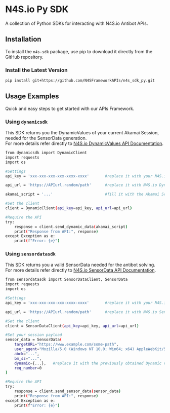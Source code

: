 # N4S.io Py SDK

A collection of Python SDKs for interacting with N4S.io Antibot APIs.

## Installation

To install the `n4s-sdk` package, use pip to download it directly from the GitHub repository.

### Install the Latest Version
```bash
pip install git+https://github.com/N4SFrameworkAPIs/n4s_sdk_py.git
```

## Usage Examples
Quick and easy steps to get started with our APIs Framework.

### Using `dynamicsdk`

This SDK returns you the DynamicValues of your current Akamai Session, needed for the SensorData generation.<br>
For more details refer directly to [N4S.io DynamicValues API Documentation](https://n4s.gitbook.io/n4s.io/akamai-web-api-guide/dynamic-values-api-documentation).

```bash
from dynamicsdk import DynamicClient
import requests
import os

#Settings
api_key = 'xxx-xxx-xxx-xxx-xxxx-xxxx'       #replace it with your N4S.io API-KEY

api_url = 'https://APIurl.random/path'      #replace it with N4S.io Dynamic Values API Endpoint

akamai_script = '...'                       #fill it with the Akamai Script of your session

#Set the client
client = DynamicClient(api_key=api_key, api_url=api_url)

#Require the API
try:
    response = client.send_dynamic_data(akamai_script)
    print("Response from API:", response)
except Exception as e:
    print(f"Error: {e}")
```

### Using `sensordatasdk`
This SDK returns you a valid SensorData needed for the antibot solving.<br>
For more details refer directly to [N4S.io SensorData API Documentation](https://n4s.gitbook.io/n4s.io/akamai-web-api-guide/sensordata-v3.0-api-documentation).
```bash
from sensordatasdk import SensorDataClient, SensorData
import requests
import os

#Settings
api_key = 'xxx-xxx-xxx-xxx-xxxx-xxxx'       #replace it with your N4S.io API-KEY

api_url = 'https://APIurl.random/path'      #replace it with N4S.io SensorData Web API Endpoint

#Set the client
client = SensorDataClient(api_key=api_key, api_url=api_url)

#Set your session payload
sensor_data = SensorData(
    targetURL="https://www.example.com/some-path",
    user_agent="Mozilla/5.0 (Windows NT 10.0; Win64; x64) AppleWebKit/537.36 (KHTML, like Gecko) Chrome/139.0.0.0 Safari/537.36",
    abck="...",
    bm_sz="...",    
    dynamic={...},   #replace it with the previously obtained Dynamic values
    req_number=0
)

#Require the API
try:
    response = client.send_sensor_data(sensor_data)
    print("Response from API:", response)
except Exception as e:
    print(f"Error: {e}")

```
